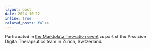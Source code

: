 ```yaml
---
layout: post
date: 2024-10-22
inline: true
related_posts: false
---
```


Participated in <a href="https://www.med.uzh.ch/de/Marktplatz-Innovation.html">the Marktplatz Innovation event</a> as part of the Precision Digital Therapeutics team in Zurich, Switzerland.